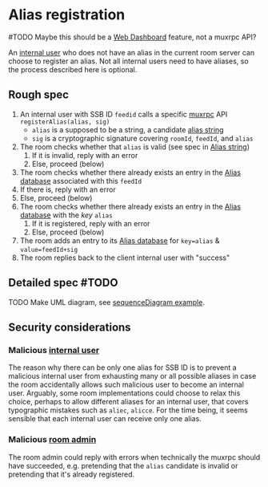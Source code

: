 # Alias registration

#TODO Maybe this should be a [Web Dashboard](../Setup/Web%20Dashboard.md) feature, not a muxrpc API?

An [internal user](../Stakeholders/Internal%20user.md) who does not have an alias in the current room server can choose to register an alias. Not all internal users need to have aliases, so the process described here is optional.

## Rough spec

1. An internal user with SSB ID `feedid` calls a specific [muxrpc](https://github.com/ssb-js/muxrpc/) API `registerAlias(alias, sig)`
    - `alias` is a supposed to be a string, a candidate [alias string](Alias%20string.md)
    - `sig` is a cryptographic signature covering `roomId`, `feedId`, and `alias`
1. The room checks whether that `alias` is valid (see spec in [Alias string](Alias%20string.md))
	1. If it is invalid, reply with an error
	1. Else, proceed (below)
1. The room checks whether there already exists an entry in the [Alias database](Alias%20database.md) associated with this `feedId`
  1. If there is, reply with an error
  1. Else, proceed (below)
1. The room checks whether there already exists an entry in the [Alias database](Alias%20database.md) with the *key* `alias`
	1. If it is registered, reply with an error
	1. Else, proceed (below)
1. The room adds an entry to its [Alias database](Alias%20database.md) for `key=alias` & `value=feedId+sig`
1. The room replies back to the client internal user with "success"

## Detailed spec #TODO

TODO Make UML diagram, see [sequenceDiagram example](../Misc/sequenceDiagram%20example.md).

## Security considerations

### Malicious [internal user](../Stakeholders/Internal%20user.md)

The reason why there can be only one alias for SSB ID is to prevent a malicious internal user from exhausting many or all possible aliases in case the room accidentally allows such malicious user to become an internal user. Arguably, some room implementations could choose to relax this choice, perhaps to allow different aliases for an internal user, that covers typographic mistakes such as `aliec`, `alicce`. For the time being, it seems sensible that each internal user can receive only one alias.

### Malicious [room admin](../Stakeholders/Room%20admin.md)

The room admin could reply with errors when technically the muxrpc should have succeeded, e.g. pretending that the `alias` candidate is invalid or pretending that it's already registered.